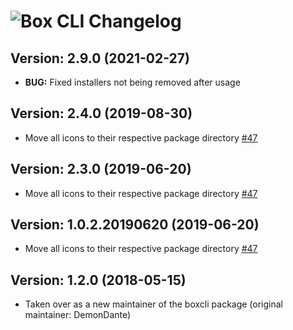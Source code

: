 # ![Box CLI Changelog](https://img.shields.io/badge/Box%20CLI-Package%20Changelog-blue.svg?style=for-the-badge)

## Version: 2.9.0 (2021-02-27)

- **BUG:** Fixed installers not being removed after usage

## Version: 2.4.0 (2019-08-30)

- Move all icons to their respective package directory [#47](https://github.com/AdmiringWorm/chocolatey-packages/issues/47)

## Version: 2.3.0 (2019-06-20)

- Move all icons to their respective package directory [#47](https://github.com/AdmiringWorm/chocolatey-packages/issues/47)

## Version: 1.0.2.20190620 (2019-06-20)

- Move all icons to their respective package directory [#47](https://github.com/AdmiringWorm/chocolatey-packages/issues/47)

## Version: 1.2.0 (2018-05-15)

- Taken over as a new maintainer of the boxcli package (original maintainer: DemonDante)
